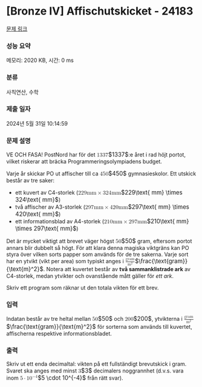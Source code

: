 # [Bronze IV] Affischutskicket - 24183 

[문제 링크](https://www.acmicpc.net/problem/24183) 

### 성능 요약

메모리: 2020 KB, 시간: 0 ms

### 분류

사칙연산, 수학

### 제출 일자

2024년 5월 31일 10:14:59

### 문제 설명

<p>VE OCH FASA! PostNord har för det <mjx-container class="MathJax" jax="CHTML" style="font-size: 109%; position: relative;"><mjx-math class="MJX-TEX" aria-hidden="true"><mjx-mn class="mjx-n"><mjx-c class="mjx-c31"></mjx-c><mjx-c class="mjx-c33"></mjx-c><mjx-c class="mjx-c33"></mjx-c><mjx-c class="mjx-c37"></mjx-c></mjx-mn></mjx-math><mjx-assistive-mml unselectable="on" display="inline"><math xmlns="http://www.w3.org/1998/Math/MathML"><mn>1337</mn></math></mjx-assistive-mml><span aria-hidden="true" class="no-mathjax mjx-copytext">$1337$</span></mjx-container>:e året i rad höjt portot, vilket riskerar att bräcka Programmeringsolympiadens budget.</p>

<p>Varje år skickar PO ut affischer till ca <mjx-container class="MathJax" jax="CHTML" style="font-size: 109%; position: relative;"><mjx-math class="MJX-TEX" aria-hidden="true"><mjx-mn class="mjx-n"><mjx-c class="mjx-c34"></mjx-c><mjx-c class="mjx-c35"></mjx-c><mjx-c class="mjx-c30"></mjx-c></mjx-mn></mjx-math><mjx-assistive-mml unselectable="on" display="inline"><math xmlns="http://www.w3.org/1998/Math/MathML"><mn>450</mn></math></mjx-assistive-mml><span aria-hidden="true" class="no-mathjax mjx-copytext">$450$</span></mjx-container> gymnasieskolor. Ett utskick består av tre saker: </p>

<ul>
	<li>ett kuvert av C4-storlek (<mjx-container class="MathJax" jax="CHTML" style="font-size: 109%; position: relative;"><mjx-math class="MJX-TEX" aria-hidden="true"><mjx-mn class="mjx-n"><mjx-c class="mjx-c32"></mjx-c><mjx-c class="mjx-c32"></mjx-c><mjx-c class="mjx-c39"></mjx-c></mjx-mn><mjx-mtext class="mjx-n"><mjx-c class="mjx-cA0"></mjx-c><mjx-c class="mjx-c6D"></mjx-c><mjx-c class="mjx-c6D"></mjx-c></mjx-mtext><mjx-mo class="mjx-n" space="3"><mjx-c class="mjx-cD7"></mjx-c></mjx-mo><mjx-mn class="mjx-n" space="3"><mjx-c class="mjx-c33"></mjx-c><mjx-c class="mjx-c32"></mjx-c><mjx-c class="mjx-c34"></mjx-c></mjx-mn><mjx-mtext class="mjx-n"><mjx-c class="mjx-cA0"></mjx-c><mjx-c class="mjx-c6D"></mjx-c><mjx-c class="mjx-c6D"></mjx-c></mjx-mtext></mjx-math><mjx-assistive-mml unselectable="on" display="inline"><math xmlns="http://www.w3.org/1998/Math/MathML"><mn>229</mn><mtext> mm</mtext><mo>×</mo><mn>324</mn><mtext> mm</mtext></math></mjx-assistive-mml><span aria-hidden="true" class="no-mathjax mjx-copytext">$229\text{ mm} \times 324\text{ mm}$</span></mjx-container>)</li>
	<li>två affischer av A3-storlek (<mjx-container class="MathJax" jax="CHTML" style="font-size: 109%; position: relative;"><mjx-math class="MJX-TEX" aria-hidden="true"><mjx-mn class="mjx-n"><mjx-c class="mjx-c32"></mjx-c><mjx-c class="mjx-c39"></mjx-c><mjx-c class="mjx-c37"></mjx-c></mjx-mn><mjx-mtext class="mjx-n"><mjx-c class="mjx-cA0"></mjx-c><mjx-c class="mjx-c6D"></mjx-c><mjx-c class="mjx-c6D"></mjx-c></mjx-mtext><mjx-mo class="mjx-n" space="3"><mjx-c class="mjx-cD7"></mjx-c></mjx-mo><mjx-mn class="mjx-n" space="3"><mjx-c class="mjx-c34"></mjx-c><mjx-c class="mjx-c32"></mjx-c><mjx-c class="mjx-c30"></mjx-c></mjx-mn><mjx-mtext class="mjx-n"><mjx-c class="mjx-cA0"></mjx-c><mjx-c class="mjx-c6D"></mjx-c><mjx-c class="mjx-c6D"></mjx-c></mjx-mtext></mjx-math><mjx-assistive-mml unselectable="on" display="inline"><math xmlns="http://www.w3.org/1998/Math/MathML"><mn>297</mn><mtext> mm</mtext><mo>×</mo><mn>420</mn><mtext> mm</mtext></math></mjx-assistive-mml><span aria-hidden="true" class="no-mathjax mjx-copytext">$297\text{ mm} \times 420\text{ mm}$</span></mjx-container>)</li>
	<li>ett informationsblad av A4-storlek (<mjx-container class="MathJax" jax="CHTML" style="font-size: 109%; position: relative;"><mjx-math class="MJX-TEX" aria-hidden="true"><mjx-mn class="mjx-n"><mjx-c class="mjx-c32"></mjx-c><mjx-c class="mjx-c31"></mjx-c><mjx-c class="mjx-c30"></mjx-c></mjx-mn><mjx-mtext class="mjx-n"><mjx-c class="mjx-cA0"></mjx-c><mjx-c class="mjx-c6D"></mjx-c><mjx-c class="mjx-c6D"></mjx-c></mjx-mtext><mjx-mo class="mjx-n" space="3"><mjx-c class="mjx-cD7"></mjx-c></mjx-mo><mjx-mn class="mjx-n" space="3"><mjx-c class="mjx-c32"></mjx-c><mjx-c class="mjx-c39"></mjx-c><mjx-c class="mjx-c37"></mjx-c></mjx-mn><mjx-mtext class="mjx-n"><mjx-c class="mjx-cA0"></mjx-c><mjx-c class="mjx-c6D"></mjx-c><mjx-c class="mjx-c6D"></mjx-c></mjx-mtext></mjx-math><mjx-assistive-mml unselectable="on" display="inline"><math xmlns="http://www.w3.org/1998/Math/MathML"><mn>210</mn><mtext> mm</mtext><mo>×</mo><mn>297</mn><mtext> mm</mtext></math></mjx-assistive-mml><span aria-hidden="true" class="no-mathjax mjx-copytext">$210\text{ mm} \times 297\text{ mm}$</span></mjx-container>)</li>
</ul>

<p>Det är mycket viktigt att brevet väger högst <mjx-container class="MathJax" jax="CHTML" style="font-size: 109%; position: relative;"><mjx-math class="MJX-TEX" aria-hidden="true"><mjx-mn class="mjx-n"><mjx-c class="mjx-c35"></mjx-c><mjx-c class="mjx-c30"></mjx-c></mjx-mn></mjx-math><mjx-assistive-mml unselectable="on" display="inline"><math xmlns="http://www.w3.org/1998/Math/MathML"><mn>50</mn></math></mjx-assistive-mml><span aria-hidden="true" class="no-mathjax mjx-copytext">$50$</span></mjx-container> gram, eftersom portot annars blir dubbelt så högt. För att klara denna magiska viktgräns kan PO styra över vilken sorts papper som används för de tre sakerna. Varje sort har en ytvikt (vikt per area) som typiskt anges i <mjx-container class="MathJax" jax="CHTML" style="font-size: 109%; position: relative;"><mjx-math class="MJX-TEX" aria-hidden="true"><mjx-mfrac><mjx-frac><mjx-num><mjx-nstrut></mjx-nstrut><mjx-mtext class="mjx-n" size="s"><mjx-c class="mjx-c67"></mjx-c><mjx-c class="mjx-c72"></mjx-c><mjx-c class="mjx-c61"></mjx-c><mjx-c class="mjx-c6D"></mjx-c></mjx-mtext></mjx-num><mjx-dbox><mjx-dtable><mjx-line></mjx-line><mjx-row><mjx-den><mjx-dstrut></mjx-dstrut><mjx-msup size="s"><mjx-mtext class="mjx-n"><mjx-c class="mjx-c6D"></mjx-c></mjx-mtext><mjx-script style="vertical-align: 0.289em;"><mjx-mn class="mjx-n" size="s"><mjx-c class="mjx-c32"></mjx-c></mjx-mn></mjx-script></mjx-msup></mjx-den></mjx-row></mjx-dtable></mjx-dbox></mjx-frac></mjx-mfrac></mjx-math><mjx-assistive-mml unselectable="on" display="inline"><math xmlns="http://www.w3.org/1998/Math/MathML"><mfrac><mtext>gram</mtext><msup><mtext>m</mtext><mn>2</mn></msup></mfrac></math></mjx-assistive-mml><span aria-hidden="true" class="no-mathjax mjx-copytext">$\frac{\text{gram}}{\text{m}^2}$</span></mjx-container>. Notera att kuvertet består av <strong>två sammanklistrade ark</strong> av C4-storlek, medan ytvikter och ovanstående mått gäller för <em>ett ark</em>.</p>

<p>Skriv ett program som räknar ut den totala vikten för ett brev.</p>

### 입력 

 <p>Indatan består av tre heltal mellan <mjx-container class="MathJax" jax="CHTML" style="font-size: 109%; position: relative;"><mjx-math class="MJX-TEX" aria-hidden="true"><mjx-mn class="mjx-n"><mjx-c class="mjx-c35"></mjx-c><mjx-c class="mjx-c30"></mjx-c></mjx-mn></mjx-math><mjx-assistive-mml unselectable="on" display="inline"><math xmlns="http://www.w3.org/1998/Math/MathML"><mn>50</mn></math></mjx-assistive-mml><span aria-hidden="true" class="no-mathjax mjx-copytext">$50$</span></mjx-container> och <mjx-container class="MathJax" jax="CHTML" style="font-size: 109%; position: relative;"><mjx-math class="MJX-TEX" aria-hidden="true"><mjx-mn class="mjx-n"><mjx-c class="mjx-c32"></mjx-c><mjx-c class="mjx-c30"></mjx-c><mjx-c class="mjx-c30"></mjx-c></mjx-mn></mjx-math><mjx-assistive-mml unselectable="on" display="inline"><math xmlns="http://www.w3.org/1998/Math/MathML"><mn>200</mn></math></mjx-assistive-mml><span aria-hidden="true" class="no-mathjax mjx-copytext">$200$</span></mjx-container>, ytvikterna i <mjx-container class="MathJax" jax="CHTML" style="font-size: 109%; position: relative;"><mjx-math class="MJX-TEX" aria-hidden="true"><mjx-mfrac><mjx-frac><mjx-num><mjx-nstrut></mjx-nstrut><mjx-mtext class="mjx-n" size="s"><mjx-c class="mjx-c67"></mjx-c><mjx-c class="mjx-c72"></mjx-c><mjx-c class="mjx-c61"></mjx-c><mjx-c class="mjx-c6D"></mjx-c></mjx-mtext></mjx-num><mjx-dbox><mjx-dtable><mjx-line></mjx-line><mjx-row><mjx-den><mjx-dstrut></mjx-dstrut><mjx-msup size="s"><mjx-mtext class="mjx-n"><mjx-c class="mjx-c6D"></mjx-c></mjx-mtext><mjx-script style="vertical-align: 0.289em;"><mjx-mn class="mjx-n" size="s"><mjx-c class="mjx-c32"></mjx-c></mjx-mn></mjx-script></mjx-msup></mjx-den></mjx-row></mjx-dtable></mjx-dbox></mjx-frac></mjx-mfrac></mjx-math><mjx-assistive-mml unselectable="on" display="inline"><math xmlns="http://www.w3.org/1998/Math/MathML"><mfrac><mtext>gram</mtext><msup><mtext>m</mtext><mn>2</mn></msup></mfrac></math></mjx-assistive-mml><span aria-hidden="true" class="no-mathjax mjx-copytext">$\frac{\text{gram}}{\text{m}^2}$</span></mjx-container> för sorterna som används till kuvertet, affischerna respektive informationsbladet.</p>

### 출력 

 <p>Skriv ut ett enda decimaltal: vikten på ett fullständigt brevutskick i gram. Svaret ska anges med minst <mjx-container class="MathJax" jax="CHTML" style="font-size: 109%; position: relative;"><mjx-math class="MJX-TEX" aria-hidden="true"><mjx-mn class="mjx-n"><mjx-c class="mjx-c33"></mjx-c></mjx-mn></mjx-math><mjx-assistive-mml unselectable="on" display="inline"><math xmlns="http://www.w3.org/1998/Math/MathML"><mn>3</mn></math></mjx-assistive-mml><span aria-hidden="true" class="no-mathjax mjx-copytext">$3$</span></mjx-container> decimalers noggrannhet (d.v.s. vara inom <mjx-container class="MathJax" jax="CHTML" style="font-size: 109%; position: relative;"><mjx-math class="MJX-TEX" aria-hidden="true"><mjx-mn class="mjx-n"><mjx-c class="mjx-c35"></mjx-c></mjx-mn><mjx-mo class="mjx-n" space="3"><mjx-c class="mjx-c22C5"></mjx-c></mjx-mo><mjx-msup space="3"><mjx-mn class="mjx-n"><mjx-c class="mjx-c31"></mjx-c><mjx-c class="mjx-c30"></mjx-c></mjx-mn><mjx-script style="vertical-align: 0.393em;"><mjx-texatom size="s" texclass="ORD"><mjx-mo class="mjx-n"><mjx-c class="mjx-c2212"></mjx-c></mjx-mo><mjx-mn class="mjx-n"><mjx-c class="mjx-c34"></mjx-c></mjx-mn></mjx-texatom></mjx-script></mjx-msup></mjx-math><mjx-assistive-mml unselectable="on" display="inline"><math xmlns="http://www.w3.org/1998/Math/MathML"><mn>5</mn><mo>⋅</mo><msup><mn>10</mn><mrow data-mjx-texclass="ORD"><mo>−</mo><mn>4</mn></mrow></msup></math></mjx-assistive-mml><span aria-hidden="true" class="no-mathjax mjx-copytext">$5 \cdot 10^{-4}$</span></mjx-container> från rätt svar).</p>

